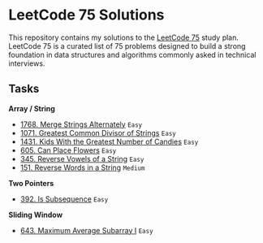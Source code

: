 # LeetCode 75 Solutions

This repository contains my solutions to the [LeetCode 75](https://leetcode.com/studyplan/leetcode-75/) study plan.
LeetCode 75 is a curated list of 75 problems designed to build a strong foundation in data structures and algorithms
commonly asked in technical interviews.

## Tasks

**Array / String**

- [1768. Merge Strings Alternately](1768.py) `Easy`
- [1071. Greatest Common Divisor of Strings](1071.py) `Easy`
- [1431. Kids With the Greatest Number of Candies](1071.py) `Easy`
- [605. Can Place Flowers](605.py) `Easy`
- [345. Reverse Vowels of a String](345.py) `Easy`
- [151. Reverse Words in a String](151.py) `Medium`

**Two Pointers**

- [392. Is Subsequence](392.py) `Easy`

**Sliding Window**

- [643. Maximum Average Subarray I](643.py) `Easy`